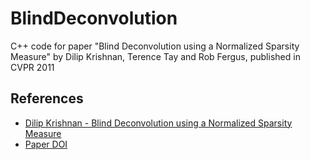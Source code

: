 # BlindDeconvolution
C++ code for paper "Blind Deconvolution using a Normalized Sparsity Measure" by Dilip Krishnan, Terence Tay and Rob Fergus, published in CVPR 2011

## References
* [Dilip Krishnan - Blind Deconvolution using a Normalized Sparsity Measure](https://dilipkay.wordpress.com/blind-deconvolution/)
* [Paper DOI](https://doi.org/10.1109/CVPR.2011.5995521)
